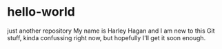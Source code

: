 # hello-world
just another repository
My name is Harley Hagan and I am new to this Git stuff, kinda confussing right now, but hopefully I'll get it soon enough.
